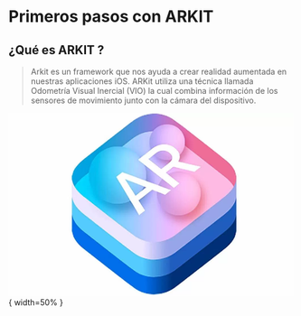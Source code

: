 # Primeros pasos con ARKIT

## ¿Qué es ARKIT ?

> Arkit es un framework que nos ayuda a crear realidad aumentada en nuestras aplicaciones iOS. ARKit utiliza una técnica llamada Odometría Visual Inercial (VIO) la cual combina  información de los sensores de movimiento junto con la cámara del dispositivo.

![GitHub Repository](imagesReadme/logo.png "Arkit"){ width=50% }
